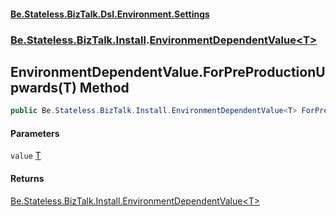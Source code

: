 #### [Be.Stateless.BizTalk.Dsl.Environment.Settings](README.md 'README')
### [Be.Stateless.BizTalk.Install](Be.Stateless.BizTalk.Install.md 'Be.Stateless.BizTalk.Install').[EnvironmentDependentValue&lt;T&gt;](EnvironmentDependentValue_T_.md 'Be.Stateless.BizTalk.Install.EnvironmentDependentValue<T>')

## EnvironmentDependentValue<T>.ForPreProductionUpwards(T) Method

```csharp
public Be.Stateless.BizTalk.Install.EnvironmentDependentValue<T> ForPreProductionUpwards(T value);
```
#### Parameters

<a name='Be.Stateless.BizTalk.Install.EnvironmentDependentValue_T_.ForPreProductionUpwards(T).value'></a>

`value` [T](EnvironmentDependentValue_T_.md#Be.Stateless.BizTalk.Install.EnvironmentDependentValue_T_.T 'Be.Stateless.BizTalk.Install.EnvironmentDependentValue<T>.T')

#### Returns
[Be.Stateless.BizTalk.Install.EnvironmentDependentValue&lt;](EnvironmentDependentValue_T_.md 'Be.Stateless.BizTalk.Install.EnvironmentDependentValue<T>')[T](EnvironmentDependentValue_T_.md#Be.Stateless.BizTalk.Install.EnvironmentDependentValue_T_.T 'Be.Stateless.BizTalk.Install.EnvironmentDependentValue<T>.T')[&gt;](EnvironmentDependentValue_T_.md 'Be.Stateless.BizTalk.Install.EnvironmentDependentValue<T>')